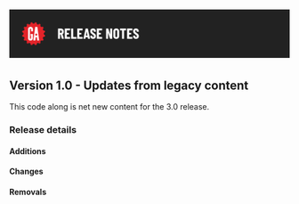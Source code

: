 # ![Release Notes](./assets/release-notes.png)

## Version 1.0 - Updates from legacy content

This code along is net new content for the 3.0 release. 

### Release details

#### Additions

#### Changes

#### Removals


